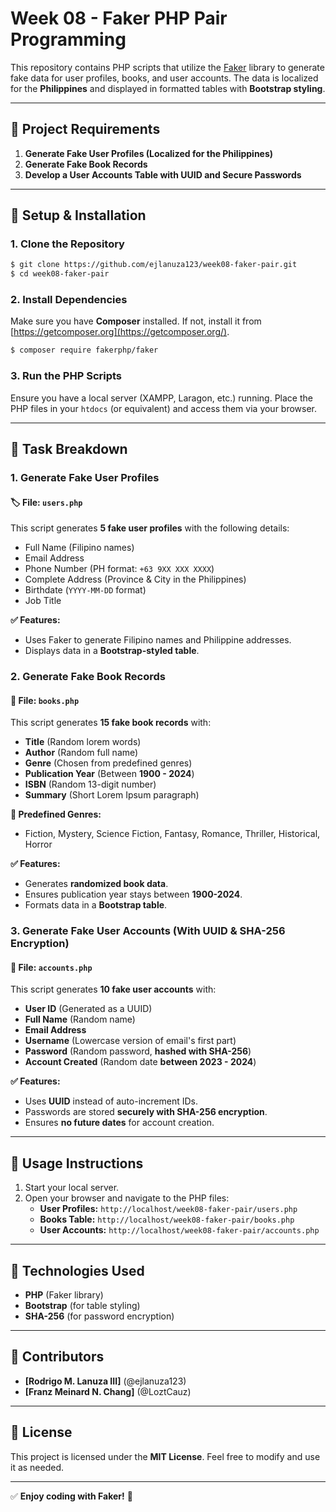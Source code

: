 # Week 08 - Faker PHP Pair Programming

This repository contains PHP scripts that utilize the [Faker](https://fakerphp.org/) library to generate fake data for user profiles, books, and user accounts. The data is localized for the **Philippines** and displayed in formatted tables with **Bootstrap styling**.

---

## 📌 Project Requirements

1. **Generate Fake User Profiles (Localized for the Philippines)**
2. **Generate Fake Book Records**
3. **Develop a User Accounts Table with UUID and Secure Passwords**

---

## 🚀 Setup & Installation

### **1. Clone the Repository**
```sh
$ git clone https://github.com/ejlanuza123/week08-faker-pair.git
$ cd week08-faker-pair
```

### **2. Install Dependencies**
Make sure you have **Composer** installed. If not, install it from [https://getcomposer.org](https://getcomposer.org/).

```sh
$ composer require fakerphp/faker
```

### **3. Run the PHP Scripts**
Ensure you have a local server (XAMPP, Laragon, etc.) running. Place the PHP files in your `htdocs` (or equivalent) and access them via your browser.

---

## 📌 Task Breakdown

### **1. Generate Fake User Profiles**
#### 🏷️ **File:** `users.php`

This script generates **5 fake user profiles** with the following details:
- Full Name (Filipino names)
- Email Address
- Phone Number (PH format: `+63 9XX XXX XXXX`)
- Complete Address (Province & City in the Philippines)
- Birthdate (`YYYY-MM-DD` format)
- Job Title

**✅ Features:**
- Uses Faker to generate Filipino names and Philippine addresses.
- Displays data in a **Bootstrap-styled table**.

### **2. Generate Fake Book Records**
#### 📖 **File:** `books.php`

This script generates **15 fake book records** with:
- **Title** (Random lorem words)
- **Author** (Random full name)
- **Genre** (Chosen from predefined genres)
- **Publication Year** (Between **1900 - 2024**)
- **ISBN** (Random 13-digit number)
- **Summary** (Short Lorem Ipsum paragraph)

**📌 Predefined Genres:**
- Fiction, Mystery, Science Fiction, Fantasy, Romance, Thriller, Historical, Horror

**✅ Features:**
- Generates **randomized book data**.
- Ensures publication year stays between **1900-2024**.
- Formats data in a **Bootstrap table**.

### **3. Generate Fake User Accounts (With UUID & SHA-256 Encryption)**
#### 🔐 **File:** `accounts.php`

This script generates **10 fake user accounts** with:
- **User ID** (Generated as a UUID)
- **Full Name** (Random name)
- **Email Address**
- **Username** (Lowercase version of email's first part)
- **Password** (Random password, **hashed with SHA-256**)
- **Account Created** (Random date **between 2023 - 2024**)

**✅ Features:**
- Uses **UUID** instead of auto-increment IDs.
- Passwords are stored **securely with SHA-256 encryption**.
- Ensures **no future dates** for account creation.

---

## 📌 Usage Instructions

1. Start your local server.
2. Open your browser and navigate to the PHP files:
   - **User Profiles:** `http://localhost/week08-faker-pair/users.php`
   - **Books Table:** `http://localhost/week08-faker-pair/books.php`
   - **User Accounts:** `http://localhost/week08-faker-pair/accounts.php`

---

## 📌 Technologies Used
- **PHP** (Faker library)
- **Bootstrap** (for table styling)
- **SHA-256** (for password encryption)

---

## 📌 Contributors
- **[Rodrigo M. Lanuza III]** (@ejlanuza123)
- **[Franz Meinard N. Chang]** (@LoztCauz)

---

## 📌 License
This project is licensed under the **MIT License**. Feel free to modify and use it as needed.

---

✅ **Enjoy coding with Faker!** 🚀


